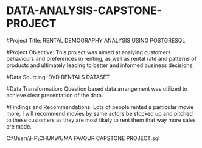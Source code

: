 # DATA-ANALYSIS-CAPSTONE-PROJECT
#Project Title: RENTAL DEMOGRAPHY ANALYSIS USING POSTGRESQL

#Project Objective: This project was aimed at analying customers behaviours and preferences in renting, as well as rental rate and patterns of products and ultimately leading to better and informed business decisions.

#Data Sourcing: DVD RENTALS DATASET

#Data Transformation: Question based data arrangement was utilized to achieve clear presentation of the data.

#Findings and Recommendations: Lots of people rented a particular movie more, I will recommend movies by same actors be stocked up and pitched to these customers as they are most likely to rent them that way more sales are made. 

C:\Users\HP\CHUKWUMA FAVOUR CAPSTONE PROJECT.sql
